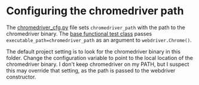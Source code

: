 # Configuring the chromedriver path
The [chromedriver_cfg.py](chromedriver_cfg.py) file sets `chromedriver_path` 
with the path to the chromedriver binary. The 
[base functional test class](../base.py) passes 
`executable_path=chromedriver_path` as an argument to `webdriver.Chrome()`.

The default project setting is to look for the chromedriver binary in this 
folder. Change the configuration variable to point to the local location of
the chromedriver binary. I don't keep chromedriver on my PATH, but I suspect 
this may override that setting, as the path is passed to the webdriver 
constructor. 

